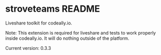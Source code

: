 # stroveteams README

Liveshare toolkit for codeally.io.

Note: This extension is required for liveshare and tests to work properly inside codeally.io. It will do nothing outside of the platform.

Current version: 0.3.3
